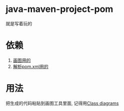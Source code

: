 # java-maven-project-pom
就是写着玩的
# 依赖
1. [画图用的](https://mermaid-js.github.io/mermaid/#/)
1. [解析pom.xml用的](https://pugixml.org/docs/manual.html)
# 用法
把生成的代码粘贴到画图工具里面, 记得用[Class diagrams](https://mermaid-js.github.io/mermaid/#/classDiagram)
